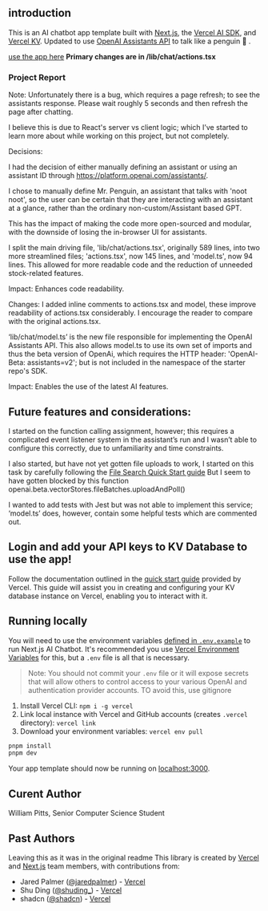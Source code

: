 ## introduction

This is an AI chatbot app template built with 
[Next.js](https://nextjs.org), the [Vercel AI SDK](https://sdk.vercel.ai), and [Vercel KV](https://vercel.com/storage/kv). Updated to use [OpenAI Assistants API](https://platform.openai.com/docs/assistants/overview) to talk like a penguin 🐧 .

[use the app here](https://home-liart-chi.vercel.app/) **Primary changes are in /lib/chat/actions.tsx**


### Project Report 

Note:
Unfortunately there is a bug, which requires a page refresh; to see the assistants response. Please wait roughly 5 seconds and then refresh the page after chatting.

I believe this is due to React's server vs client logic; which I’ve started to learn more about while working on this project, but not completely. 



Decisions:

I had the decision of either manually defining an assistant or using an assistant ID through https://platform.openai.com/assistants/. 

I chose to manually define Mr. Penguin, an assistant that talks with 'noot noot', so the user can be certain that they are interacting with an assistant at a glance, rather than the ordinary non-custom/Assistant based GPT. 

This has the impact of making the code more open-sourced and modular, with the downside of losing the in-browser UI for assistants.

I split the main driving file, 'lib/chat/actions.tsx', originally 589 lines, into two more streamlined files; 'actions.tsx', now 145 lines, and 'model.ts', now 94 lines. This allowed for more readable code and the reduction of unneeded stock-related features. 

Impact: Enhances code readability.

Changes:
I added inline comments to actions.tsx and model, these improve readability of actions.tsx considerably. I encourage the reader to compare with the original actions.tsx.

‘lib/chat/model.ts’ is the new file responsible for implementing the OpenAI Assistants API. This also allows model.ts to use its own set of imports and thus the beta version of OpenAi, which requires the HTTP header: 'OpenAI-Beta: assistants=v2'; but is not included in the namespace of the starter repo's SDK.

Impact: Enables the use of the latest AI features.

## Future features and considerations:

I started on the function calling assignment, however; this requires a complicated event listener system in the assistant’s run and I wasn’t able to configure this correctly, due to unfamiliarity and time constraints. 

I also started, but have not yet gotten file uploads to work, I started on this task by carefully following the [File Search Quick Start guide](https://platform.openai.com/docs/assistants/tools/file-search/quickstart)
But I seem to have gotten blocked by this function openai.beta.vectorStores.fileBatches.uploadAndPoll()

I wanted to add tests with Jest but was not able to implement this service; ‘model.ts’ does, however, contain some helpful tests which are commented out.

## Login and add your API keys to KV Database to use the app!

Follow the documentation outlined in the [quick start guide](https://vercel.com/docs/storage/vercel-kv/quickstart#create-a-kv-database) provided by Vercel. This guide will assist you in creating and configuring your KV database instance on Vercel, enabling you to interact with it.


## Running locally

You will need to use the environment variables [defined in `.env.example`](.env.example) to run Next.js AI Chatbot. It's recommended you use [Vercel Environment Variables](https://vercel.com/docs/projects/environment-variables) for this, but a `.env` file is all that is necessary.

> Note: You should not commit your `.env` file or it will expose secrets that will allow others to control access to your various OpenAI and authentication provider accounts. TO avoid this, use gitignore

1. Install Vercel CLI: `npm i -g vercel`
2. Link local instance with Vercel and GitHub accounts (creates `.vercel` directory): `vercel link`
3. Download your environment variables: `vercel env pull`

```bash
pnpm install
pnpm dev
```

Your app template should now be running on [localhost:3000](http://localhost:3000/).

## Curent Author
William Pitts, Senior Computer Science Student

## Past Authors
Leaving this as it was in the original readme
This library is created by [Vercel](https://vercel.com) and [Next.js](https://nextjs.org) team members, with contributions from:

- Jared Palmer ([@jaredpalmer](https://twitter.com/jaredpalmer)) - [Vercel](https://vercel.com)
- Shu Ding ([@shuding\_](https://twitter.com/shuding_)) - [Vercel](https://vercel.com)
- shadcn ([@shadcn](https://twitter.com/shadcn)) - [Vercel](https://vercel.com)
